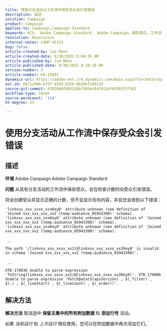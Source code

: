 ```yaml
---
title: 使用分支活动从工作流中保存受众会引发错误
description: 描述
solution: Campaign
product: Campaign
applies-to: Campaign,Campaign Standard
keywords: KCS， Adobe Campaign Standard， Adobe Campaign，保存受众，工作流，分支活动，引发错误，故障排除
resolution: Resolution
internal-notes: CAMP-42133
bug: false
article-created-by: Jim Menn
article-created-date: 9/30/2022 8:04:55 AM
article-published-by: Jim Menn
article-published-date: 9/30/2022 8:18:18 AM
version-number: 3
article-number: KA-15801
dynamics-url: https://adobe-ent.crm.dynamics.com/main.aspx?forceUCI=1&pagetype=entityrecord&etn=knowledgearticle&id=22d4478e-9640-ed11-9db1-0022480866ad
exl-id: 6071c906-b737-455d-b220-8b28ef149139
source-git-commit: 4702b69f883128bf305ec64f012ef01903f3f582
workflow-type: tm+mt
source-wordcount: '114'
ht-degree: 2%

---
```


# 使用分支活动从工作流中保存受众会引发错误

## 描述


<b>环境</b>
Adobe Campaign Adobe Campaign Standard

<b>问题</b>
从具有分支活动的工作流中保存受众，会在检查计数时向受众引发错误。

将会创建受众并显示正确的计数，但不会显示任何内容，并且您会收到以下错误：


```
'linkxxx_xxx_xxxx_xxxKey0' attribute unknown (see definition of 'Joined xxx_xxx_xxx_xx2 (temp:audience_85943390)' schema). 'linkxxx_xxx_xxx_xxxKey0' attribute unknown (see definition of 'Joined xxx_xxx_xxx_xx2 (temp:audience_85943390)' schema). 'linkxxx_xxx_xxx_xxxKey0' attribute unknown (see definition of 'Joined xxx_xxx_xxx_xx2 (temp:audience_85943390)' schema).

 __ 

The path '/linkxxx_xxx_xxxx_xx2/@linkxxx_xxx_xxxx_xx2Key0' is invalid in schema 'Joined xxx_xxx_xxx_xx2 (temp:audience_85943390)'.

 __ 

XTK-170036 Unable to parse expression 'ToString(linkxxx_xxx_xxxx_xx2/@linkxxx_xxx_xxxx_xx2Key0)'. XTK-170006 Unable to parse expression 'FetchData($(apiVersion) , $(_filter) , $(.) , $(_lineStart) , $(_lineCount) , $(_order))'.
```



## 解决方法


<b>解决方法</b>
取消选中 <b>保留主集中的所有附加数据 </b>和 <b>添加行号</b> 活动。

如果 *当前运行* 和 *上次运行* 稍后使用，您可以在附加数据中再次添加它们。
